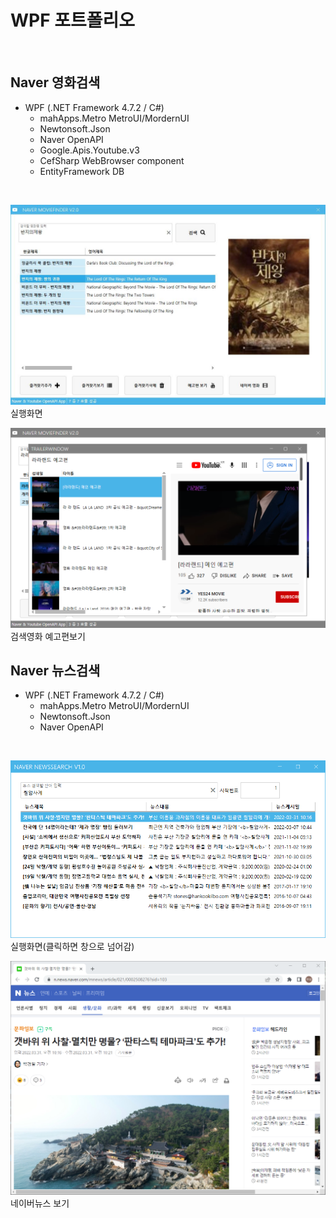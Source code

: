 # WPF 포트폴리오 
<br/>

## Naver 영화검색
- WPF (.NET Framework 4.7.2 / C#)
  - mahApps.Metro MetroUI/MordernUI
  - Newtonsoft.Json
  - Naver OpenAPI
  - Google.Apis.Youtube.v3
  - CefSharp WebBrowser component
  - EntityFramework DB

<br/>

  ![NaverMovieFinder](https://raw.githubusercontent.com/Simsim112/StudyWpf/main/Capture/Ring%20of%20Lord.JPG)
  실행화면
<br/>
  
  ![YoutubePlay](https://raw.githubusercontent.com/Simsim112/StudyWpf/main/Capture/YoutubeTrailer.PNG)
  검색영화 예고편보기
<br/>

## Naver 뉴스검색
- WPF (.NET Framework 4.7.2 / C#)
  - mahApps.Metro MetroUI/MordernUI
  - Newtonsoft.Json
  - Naver OpenAPI

<br/>

![YoutubePlay](https://raw.githubusercontent.com/Simsim112/StudyWpf/main/Capture/NaverNewsSearch.PNG)<br/>
실행화면(클릭하면 창으로 넘어감)

![YoutubePlay](https://raw.githubusercontent.com/Simsim112/StudyWpf/main/Capture/NaverNewsSearchResult.PNG)
네이버뉴스 보기


 
